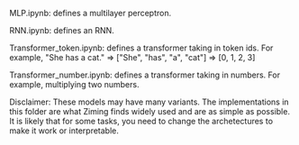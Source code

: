 MLP.ipynb: defines a multilayer perceptron.

RNN.ipynb: defines an RNN. 

Transformer_token.ipynb: defines a transformer taking in token ids. For example, "She has a cat." => ["She", "has", "a", "cat"] => [0, 1, 2, 3]

Transformer_number.ipynb: defines a transformer taking in numbers. For example, multiplying two numbers.

Disclaimer: These models may have many variants. The implementations in this folder are what Ziming finds widely used and are as simple as possible. It is likely that for some tasks, you need to change the archetectures to make it work or interpretable.

